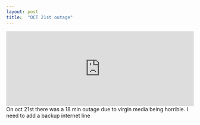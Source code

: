 ```yaml
---
layout: post
title:  "OCT 21st outage"
---
```

<iframe src="https://snapshot.raintank.io/dashboard-solo/snapshot/QLAqCJ1I0xUIODRToyReR7H1dHs2t69l?orgId=2&from=1603270363364&to=1603291963365&theme=light&panelId=21" width="100%" height="200" frameborder="0"></iframe> 
On oct 21st there was a 18 min outage due to virgin media being horrible. I need to add a backup internet line